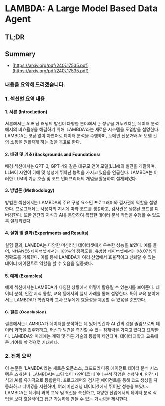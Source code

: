 # LAMBDA: A Large Model Based Data Agent
## TL;DR
## Summary
- [https://arxiv.org/pdf/2407.17535.pdf](https://arxiv.org/pdf/2407.17535.pdf)

### 내용을 요약해 드리겠습니다.

### 1. 섹션별 요약 내용

#### 1. 서론 (Introduction)
서론에서는 AI와 딥 러닝의 발전이 다양한 분야에서 큰 성공을 거두었지만, 데이터 분석에서의 비효율성을 해결하기 위해 'LAMBDA'라는 새로운 시스템을 도입함을 설명한다. LAMBDA는 코딩 없이 자연어로 데이터 분석을 수행하며, 도메인 전문가와 AI 모델 간의 소통을 원활하게 하는 것을 목표로 한다.

#### 2. 배경 및 기초 (Backgrounds and Foundations)
배경 섹션에서는 GPT-3, GPT-4와 같은 대규모 언어 모델(LLM)의 발전을 개괄하며, LLM이 자연어 이해 및 생성에 뛰어난 능력을 가지고 있음을 언급한다. LAMBDA는 이러한 LLM의 기능 호출 및 코드 인터프리터의 개념을 활용하여 설계되었다.

#### 3. 방법론 (Methodology)
방법론 섹션에서는 LAMBDA의 주요 구성 요소인 프로그래머와 검사관의 역할을 설명한다. 프로그래머는 사용자의 지시에 따라 코드를 생성하고, 검사관은 생성된 코드를 디버깅한다. 또한 인간의 지식과 AI를 통합하여 복잡한 데이터 분석 작업을 수행할 수 있도록 설계되었다.

#### 4. 실험 및 결과 (Experiments and Results)
실험 결과, LAMBDA는 다양한 머신러닝 데이터셋에서 우수한 성능을 보였다. 예를 들어, NHANES 데이터셋에서는 100%의 정확도를, 유방암 데이터셋에서는 98.07%의 정확도를 기록했다. 이를 통해 LAMBDA가 여러 산업에서 효율적이고 신뢰할 수 있는 데이터 에이전트로 역할을 할 수 있음을 입증했다.

#### 5. 예제 (Examples)
예제 섹션에서는 LAMBDA가 다양한 상황에서 어떻게 활용될 수 있는지를 보여준다. 데이터 분석, 인간 지식 통합, 교육 등에서의 실제 사례를 통해 설명한다. 특히 교육 분야에서는 LAMBDA가 학습자와 교사 모두에게 효율성을 제공할 수 있음을 강조한다.

#### 6. 결론 (Conclusion)
결론에서는 LAMBDA가 데이터를 분석하는 데 있어 인간과 AI 간의 갭을 줄임으로써 데이터 과학을 민주화하고, 혁신과 발견을 촉진할 수 있는 잠재력을 가지고 있다고 요약한다. LAMBDA의 미래에는 계획 및 추론 기술의 통합이 제안되며, 데이터 과학과 교육에 큰 기여를 할 것으로 기대한다.

### 2. 전체 요약

이 논문은 'LAMBDA'라는 새로운 오픈소스, 코드프리 다중 에이전트 데이터 분석 시스템을 소개한다. LAMBDA는 코딩 없이 자연어로 데이터 분석 작업을 수행하며, 인간 지식과 AI를 유기적으로 통합한다. 프로그래머와 검사관 에이전트를 통해 코드 생성을 자동화하고 디버깅을 지원하며, 여러 머신러닝 데이터셋에서 뛰어난 성능을 보였다. LAMBDA는 데이터 과학 교육 및 혁신을 촉진하고, 다양한 산업에서의 데이터 분석 작업을 보다 효율적이고 접근 가능하게 만들 수 있는 가능성을 제시한다.